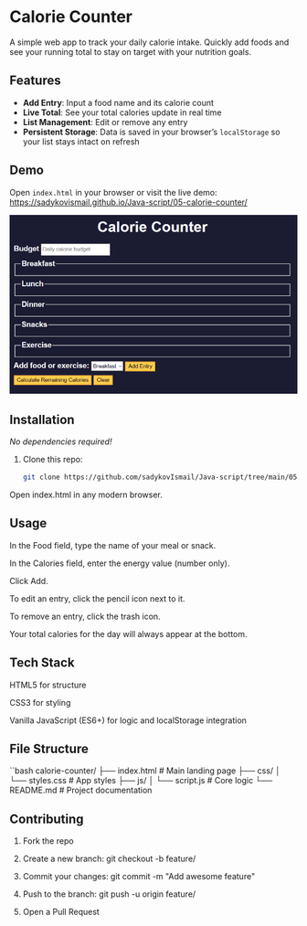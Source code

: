 # Calorie Counter

A simple web app to track your daily calorie intake. Quickly add foods and see your running total to stay on target with your nutrition goals.

## Features

- **Add Entry**: Input a food name and its calorie count  
- **Live Total**: See your total calories update in real time
- **List Management**: Edit or remove any entry  
- **Persistent Storage**: Data is saved in your browser’s `localStorage` so your list stays intact on refresh  

## Demo

Open `index.html` in your browser or visit the live demo:  
<https://sadykovismail.github.io/Java-script/05-calorie-counter/>


![Screenshot of the Calorie Counter app](./screenshot.png)

## Installation

_No dependencies required!_

1. Clone this repo:  
   ```bash
   git clone https://github.com/sadykovIsmail/Java-script/tree/main/05-calorie-counter
Open index.html in any modern browser.

## Usage
In the Food field, type the name of your meal or snack.

In the Calories field, enter the energy value (number only).

Click Add.

To edit an entry, click the pencil icon next to it.

To remove an entry, click the trash icon.

Your total calories for the day will always appear at the bottom.

## Tech Stack
HTML5 for structure

CSS3 for styling

Vanilla JavaScript (ES6+) for logic and localStorage integration

## File Structure
``bash
calorie-counter/
├── index.html      # Main landing page
├── css/
│   └── styles.css  # App styles
├── js/
│   └── script.js      # Core logic
└── README.md       # Project documentation
## Contributing
1) Fork the repo

2) Create a new branch:
git checkout -b feature/<your-branch-name>

3) Commit your changes:
git commit -m "Add awesome feature"

4) Push to the branch:
git push -u origin feature/<your-branch-name>

5) Open a Pull Request
